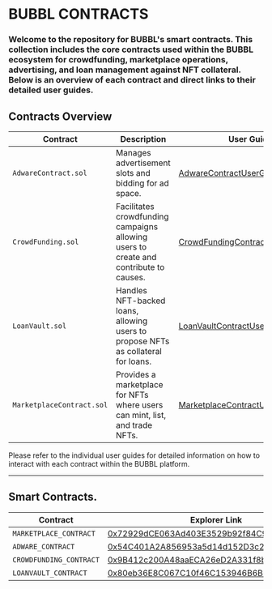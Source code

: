# BUBBL CONTRACTS

### Welcome to the repository for BUBBL's smart contracts. This collection includes the core contracts used within the BUBBL ecosystem for crowdfunding, marketplace operations, advertising, and loan management against NFT collateral. Below is an overview of each contract and direct links to their detailed user guides.

## Contracts Overview

| Contract | Description | User Guide |
| --- | --- | --- |
| `AdwareContract.sol` | Manages advertisement slots and bidding for ad space. | [AdwareContractUserGuide.md](./ReadMe/AdwareContractUserGuide.md) |
| `CrowdFunding.sol` | Facilitates crowdfunding campaigns allowing users to create and contribute to causes. | [CrowdFundingContractUserGuide.md](./ReadMe/CrowdFundingContractUserGuide.md) |
| `LoanVault.sol` | Handles NFT-backed loans, allowing users to propose NFTs as collateral for loans. | [LoanVaultContractUserGuide.md](./ReadMe/LoanVaultContractUserGuide.md) |
| `MarketplaceContract.sol` | Provides a marketplace for NFTs where users can mint, list, and trade NFTs. | [MarketplaceContractUserGuide.md](./ReadMe/MarketplaceContractUserGuide.md) |

Please refer to the individual user guides for detailed information on how to interact with each contract within the BUBBL platform.

---

## Smart Contracts. 

| Contract      | Explorer Link                                      |
|---------------|----------------------------------------------------|
|`MARKETPLACE_CONTRACT` | [0x72929dCE063Ad403E3529b92f84C99c7CB6B232E](https://holesky.fraxscan.com/address/0x72929dCE063Ad403E3529b92f84C99c7CB6B232E)|
|`ADWARE_CONTRACT` | [0x54C401A2A856953a5d14d152D3c28A1d7541f11d](https://holesky.fraxscan.com/address/0x54C401A2A856953a5d14d152D3c28A1d7541f11d)|
|`CROWDFUNDING_CONTRACT` | [0x9B412c200A48aaECA26eD2A331f8bbd1Bcf08824](https://holesky.fraxscan.com/address/0x9B412c200A48aaECA26eD2A331f8bbd1Bcf08824)|
|`LOANVAULT_CONTRACT` | [0x80eb36E8C067C10f46C153946B6B689bf2c9ce81](https://holesky.fraxscan.com/address/0x80eb36E8C067C10f46C153946B6B689bf2c9ce81)|
